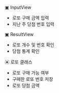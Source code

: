 ▣ InputView

- 로또 구매 금액 입력
- 지난 주 당첨 번호 입력

▣ ResultView

- 로또 개수 및 번호 확인
- 당첨 통계 확인

▣ 로또 클래스

- 로또 구매 가능 여부
- 구매한 로또 번호 저장
- 로또 당첨 금액  